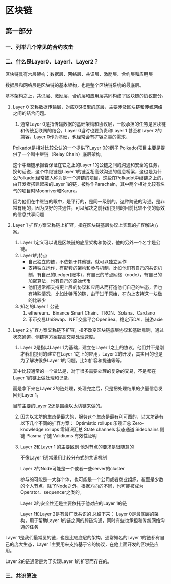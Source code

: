# 区块链

## 第一部分

### 一、列举几个常见的合约攻击


### 二、什么是Layer0、Layer1、Layer2？

区块链具有六层架构：数据层、网络层、共识层、激励层、合约层和应用层

数据层和网络层是区块链的基本架构，也是整个区块链系统的最底层。

基本架构之上，共识层、激励层、合约层和应用层共同构成了区块链的协议部分。

1. Layer 0 又称数据传输层，对应OSI模型的底层，主要涉及区块链和传统网络之间的结合问题。
   1. 通常Layer 0是指传输数据的基础架构和协议层，一般承担的任务是区块链和传统互联网的结合，Layer 0当时也要负责和Layer 1 甚至和Layer 2的兼容，Layer 0作为基础，也经常会有扩容之类的需求，

    Polkadot是相对比较公认的一个提供了Layer 0的例子
    Polkadot项目主要是提供了一个叫中继链（Relay Chain）底层架构。

    这个中继链承担着保证在它之上的Layer 1的公链之间的沟通和安全的任务，换句话说，这个中继链是Layer 1的链互相高效沟通的信息桥梁，这也是为什么Polkadot经常被人称为是一个跨链的项目，这些在Polkadot中继链之上的，由开发者搭建起来的Layer 1的链，被称作Parachain，其中两个相对比较有名气的项目时Moonriver和Karura。

    因为他们在中继链的眼中，是平行的，是同一级别的。这种跨链的沟通，是非常有用的，因为良好的共通性，可以解决之前我们提到的目前比较不便的低效的信息共享问题

2. Layer 1 扩容方案又称链上扩容，指在区块链基层协议上实现的扩容解决方案。
   1. Layer 1定义可以说是区块链的底层架构和协议，他的另外一个名字是公链。
   2. Layer1的特点
       * 自己独立的链，不依赖于其他链，就可以独立运作
       * 支持独立运作，有配套的架构和参与机制，比如他们有自己的共识机制，有自己的Ledger(账本)，有自己的节点网络（node），有自己的加密算法，也有自己的原始代币
       * 他们通常都支持更上层的协议和应用从而打造他们自己的生态，但也有特殊情况，比如比特币的链，由于过于原始，在向上支持这一块做的比较少
   3. 知名的Layer 1 公链
       1. ethereum、Binance Smart Chain、TRON、Solana、Cardano
       2. 币币交易UniSwap、NFT交易平台OpenSea、稳定币DAI、链游axie

3. Layer 2 扩容方案又称链下扩容，指不改变区块链底层协议和基础规则，通过状态通道、侧链等方案提高交易处理速度。
   1. Layer 2是指以Layer 1为基础，建立在Layer 1之上的协议，他们并不是刚才我们提到的建立在Layer 1之上的应用，Layer 2的开发，其实目的也是为了解决很多Layer 1的问题，比如扩容和提速等等。

    其中比较通常的一个做法是，对于很多需要处理的复杂的交易，不是都在Layer 1的链上做处理和记录，

    而是拿下来在Layer 2的链处理，处理完之后，只是把处理结果的少量信息发回到Layer 1，

    目前主要的Layer 2还是围绕以太坊链来做的。

   2. 因为以太坊的生态是最大的，服务这个生态是最有利可图的，以太坊链有以下几个不同的扩容方案：
        Optimistic rollups 乐观汇总
        Zero-knowledge rollups 零知识汇总
        State channels 状态通道
        Sidechains 侧链
        Plasma 子链
        Validiums 有效性证明
    3. Layer 2和Layer 1 的主要区别
        他对节点的要求是很随意的

        不像Layer 1通常采用比较分布式的共识机制

        Layer 2的Node可能是一个或者一些server的cluster

        参与的可能是一大群个体，也可能是一个公司或者商业组织，甚至是少数的个人节点，除了Node之外，根据方向的不同，也可能被成为Operator、sequencer之类的。

        Layer 2的安全性还是主要依托于他对应的Layer 1的链

        Layer 1和Layer 2是有最广泛共识的
总结下来：
Layer 0是最底层的架构，用于帮助Layer 1的链之间的跨链沟通，同时有些也承担和传统网络沟通的任务

Layer 1是我们最常见的链，也是比较底层的架构，通常知名的Layer 1的链都有自己的庞大生态，Layer 1主要用来支持基于它的协议，在他上面开发的区块链应用。

Layer 2的链通常是为了实现Layer 1的扩容而存在的。

### 三、共识算法

